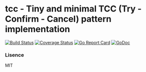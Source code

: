 # tcc - Tiny and minimal TCC (Try - Confirm - Cancel) pattern implementation

[![Build Status](https://travis-ci.org/yagi5/tcc.svg?branch=master)](https://travis-ci.org/yagi5/tcc)
[![Coverage Status](https://coveralls.io/repos/github/yagi5/tcc/badge.svg?branch=master)](https://coveralls.io/github/yagi5/tcc?branch=master)
[![Go Report Card](https://goreportcard.com/badge/github.com/yagi5/tcc)](https://goreportcard.com/report/github.com/yagi5/tcc)
[![GoDoc](https://godoc.org/github.com/yagi5/tcc?status.svg)](https://godoc.org/github.com/yagi5/tcc)


### Lisence

MIT
